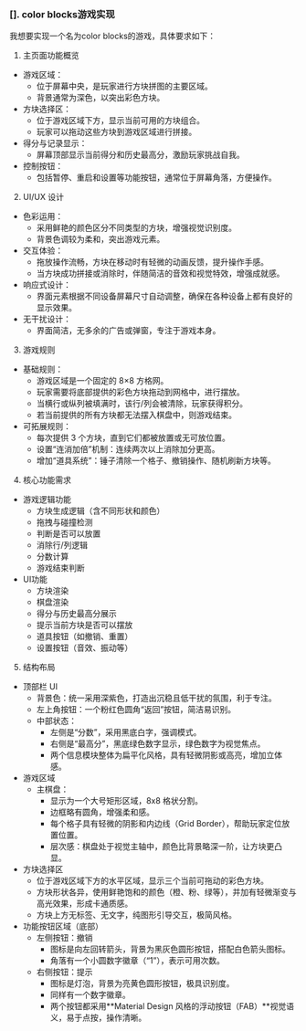 ### []. color blocks游戏实现

我想要实现一个名为color blocks的游戏，具体要求如下：

1. 主页面功能概览
- 游戏区域：
  - 位于屏幕中央，是玩家进行方块拼图的主要区域。​
  - 背景通常为深色，以突出彩色方块。​
- 方块选择区：
  - 位于游戏区域下方，显示当前可用的方块组合。​
  - 玩家可以拖动这些方块到游戏区域进行拼接。​
- 得分与记录显示：
  - 屏幕顶部显示当前得分和历史最高分，激励玩家挑战自我。​
- 控制按钮：
  - 包括暂停、重启和设置等功能按钮，通常位于屏幕角落，方便操作。

2. UI/UX 设计
- 色彩运用：
  - 采用鲜艳的颜色区分不同类型的方块，增强视觉识别度。​
  - 背景色调较为柔和，突出游戏元素。​
- 交互体验：
  - 拖放操作流畅，方块在移动时有轻微的动画反馈，提升操作手感。​
  - 当方块成功拼接或消除时，伴随简洁的音效和视觉特效，增强成就感。​
- 响应式设计：
  - 界面元素根据不同设备屏幕尺寸自动调整，确保在各种设备上都有良好的显示效果。​
- 无干扰设计：
  - 界面简洁，无多余的广告或弹窗，专注于游戏本身。

3. 游戏规则
- 基础规则：
  - 游戏区域是一个固定的 8×8 方格网。
  - 玩家需要将底部提供的彩色方块拖动到网格中，进行摆放。
  - 当横行或纵列被填满时，该行/列会被清除，玩家获得积分。
  - 若当前提供的所有方块都无法摆入棋盘中，则游戏结束。
- 可拓展规则：
  - 每次提供 3 个方块，直到它们都被放置或无可放位置。
  - 设置“连消加倍”机制：连续两次以上消除加分更高。
  - 增加“道具系统”：锤子清除一个格子、撤销操作、随机刷新方块等。

4. 核心功能需求
- 游戏逻辑功能
  - 方块生成逻辑（含不同形状和颜色）
  - 拖拽与碰撞检测
  - 判断是否可以放置
  - 消除行/列逻辑
  - 分数计算
  - 游戏结束判断
- UI功能
  - 方块渲染
  - 棋盘渲染
  - 得分与历史最高分展示
  - 提示当前方块是否可以摆放
  - 道具按钮（如撤销、重置）
  - 设置按钮（音效、振动等）

5. 结构布局
- 顶部栏 UI
  - 背景色：统一采用深紫色，打造出沉稳且低干扰的氛围，利于专注。
  - 左上角按钮：一个粉红色圆角“返回”按钮，简洁易识别。
  - 中部状态：
    - 左侧是“分数”，采用黑底白字，强调模式。
    - 右侧是“最高分”，黑底绿色数字显示，绿色数字为视觉焦点。
    - 两个信息模块整体为扁平化风格，具有轻微阴影或高亮，增加立体感。
- 游戏区域
  - 主棋盘：
    - 显示为一个大号矩形区域，8x8 格状分割。
    - 边框略有圆角，增强柔和感。
    - 每个格子具有轻微的阴影和内边线（Grid Border），帮助玩家定位放置位置。
    - 层次感：棋盘处于视觉主轴中，颜色比背景略深一阶，让方块更凸显。
- 方块选择区
  - 位于游戏区域下方的水平区域，显示三个当前可拖动的彩色方块。
  - 方块形状各异，使用鲜艳饱和的颜色（橙、粉、绿等），并加有轻微渐变与高光效果，形成卡通质感。
  - 方块上方无标签、无文字，纯图形引导交互，极简风格。
- 功能按钮区域（底部）
  - 左侧按钮：撤销
    - 图标是向左回转箭头，背景为黑灰色圆形按钮，搭配白色箭头图标。
    - 角落有一个小圆数字徽章（“1”），表示可用次数。
  - 右侧按钮：提示
    - 图标是灯泡，背景为亮黄色圆形按钮，极具识别度。
    - 同样有一个数字徽章。
    - 两个按钮都采用**Material Design 风格的浮动按钮（FAB）**视觉语义，易于点按，操作清晰。
